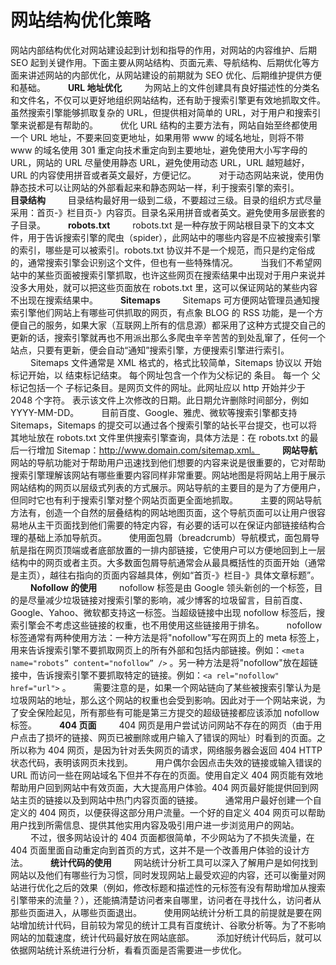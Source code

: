# 网站结构优化策略

网站内部结构优化对网站建设起到计划和指导的作用，对网站的内容维护、后期 SEO 起到关键作用。下面主要从网站结构、页面元素、导航结构、后期优化等方面来讲述网站的内部优化，从网站建设的前期就为 SEO 优化、后期维护提供方便和基础。
　　
**URL 地址优化**
　　
为网站上的文件创建具有良好描述性的分类名和文件名，不仅可以更好地组织网站结构，还有助于搜索引擎更有效地抓取文件。虽然搜索引擎能够抓取复杂的 URL，但提供相对简单的 URL，对于用户和搜索引擎来说都是有帮助的。
　　
优化 URL 结构的主要方法有，网站自始至终都使用一个 URL 地址，不要来回变更地址，如果用带 www 的域名地址，则将不带 www 的域名使用 301 重定向技术重定向到主要地址，避免使用大小写字母的 URL，网站的 URL 尽量使用静态 URL，避免使用动态 URL，URL 越短越好，URL 的内容使用拼音或者英文最好，方便记忆。
　　
对于动态网站来说，使用伪静态技术可以让网站的外部看起来和静态网站一样，利于搜索引擎的索引。
　　
**目录结构**
　　
目录结构最好用一级到二级，不要超过三级。目录的组织方式尽量采用：首页-》栏目页-》内容页。目录名采用拼音或者英文。避免使用多层嵌套的子目录。
　　
**robots.txt**
　　
robots.txt 是一种存放于网站根目录下的文本文件，用于告诉搜索引擎的爬虫（spider），此网站中的哪些内容是不应被搜索引擎的索引，哪些是可以被索引。robots.txt 协议并不是一个规范，而只是约定俗成的，通常搜索引擎会识别这个文件，但也有一些特殊情况。
　　
当我们不希望网站中的某些页面被搜索引擎抓取，也许这些网页在搜索结果中出现对于用户来说并没多大用处，就可以把这些页面放在 robots.txt 里，这可以保证网站的某些内容不出现在搜索结果中。
　　
**Sitemaps**
　　
Sitemaps 可方便网站管理员通知搜索引擎他们网站上有哪些可供抓取的网页，有点象 BLOG 的 RSS 功能，是一个方便自己的服务，如果大家（互联网上所有的信息源）都采用了这种方式提交自己的更新的话，搜索引擎就再也不用派出那么多爬虫辛辛苦苦的到处乱窜了，任何一个站点，只要有更新，便会自动“通知”搜索引擎，方便搜索引擎进行索引。
　　
Sitemaps 文件通常是 XML 格式的，格式比较简单，Sitemaps 协议以 <urlset> 开始标记开始，以 </urlset> 结束标记结束。 每个网址包含一个作为父标记的 <url> 条目。 每一个 <url> 父标记包括一个 <loc> 子标记条目。<loc>是网页文件的网址。此网址应以 http 开始并少于 2048 个字符。 <lastmod>表示该文件上次修改的日期。此日期允许删除时间部分，例如 YYYY-MM-DD。
　　
目前百度、Google、雅虎、微软等搜索引擎都支持 Sitemaps，Sitemaps 的提交可以通过各个搜索引擎的站长平台提交，也可以将其地址放在 robots.txt 文件里供搜索引擎查询，具体方法是：在 robots.txt 的最后一行增加 Sitemap：http://www.domain.com/sitemap.xml。
　　
**网站导航**
　　
网站的导航功能对于帮助用户迅速找到他们想要的内容来说是很重要的，它对帮助搜索引擎理解该网站有哪些重要内容同样非常重要。网站地图是将网站上用于展示网站结构的网页以层级式列表的方式展示。网站导航的主要目的是为了方便用户，但同时它也有利于搜索引擎对整个网站页面更全面地抓取。
　　
主要的网站导航方法有，创造一个自然的层叠结构的网站地图页面，这个导航页面可以让用户很容易地从主干页面找到他们需要的特定内容，有必要的话可以在保证内部链接结构合理的基础上添加导航页。
　　
使用面包屑（breadcrumb）导航模式，面包屑导航是指在网页顶端或者底部放置的一排内部链接，它使用户可以方便地回到上一层结构中的网页或者主页。大多数面包屑导航通常会从最具概括性的页面开始（通常是主页），越往右指向的页面内容越具体，例如“首页-》栏目-》具体文章标题”。
　　
**Nofollow 的使用**
　　
nofollow 标签是由 Google 领头新创的一个标签，目的是尽量减少垃圾链接对搜索引擎的影响，减少博客的垃圾留言，目前百度、Google、Yahoo、微软都支持这一标签。当超级链接中出现 nofollow 标签后，搜索引擎会不考虑这些链接的权重，也不用使用这些链接用于排名。
　　
nofollow 标签通常有两种使用方法：一种方法是将"nofollow"写在网页上的 meta 标签上，用来告诉搜索引擎不要抓取网页上的所有外部和包括内部链接。例如：`<meta name="robots” content="nofollow” />` 。另一种方法是将"nofollow"放在超链接中，告诉搜索引擎不要抓取特定的链接。例如：`<a rel="nofollow" href="url">` 。
　　
需要注意的是，如果一个网站链向了某些被搜索引擎认为是垃圾网站的地址，那么这个网站的权重也会受到影响。因此对于一个网站来说，为了安全保险起见，所有那些有可能是第三方提交的超级链接都应该添加 nofollow 标签。
　　
**404 页面**
　　
404 网页是用户尝试访问网站不存在的网页（由于用户点击了损坏的链接、网页已被删除或用户输入了错误的网址）时看到的页面。之所以称为 404 网页，是因为针对丢失网页的请求，网络服务器会返回 404 HTTP 状态代码，表明该网页未找到。
　　
用户偶尔会因点击失效的链接或输入错误的 URL 而访问一些在网站域名下但并不存在的页面。使用自定义 404 网页能有效地帮助用户回到网站中有效页面，大大提高用户体验。404 网页最好能提供回到网站主页的链接以及到网站中热门内容页面的链接。
　　
通常用户最好创建一个自定义的 404 网页，以便获得这部分用户流量。一个好的自定义 404 网页可以帮助用户找到所需信息、提供其他实用内容及吸引用户进一步浏览用户的网站。
　　
不过，很多网站设计的 404 页面都很简单，不少网站为了不损失流量，在 404 页面里面自动重定向到首页的方式，这并不是一个改善用户体验的设计方法。
　　
**统计代码的使用**
　　
网站统计分析工具可以深入了解用户是如何找到网站以及他们有哪些行为习惯，同时发现网站上最受欢迎的内容，还可以衡量对网站进行优化之后的效果（例如，修改标题和描述性的元标签有没有帮助增加从搜索引擎带来的流量？），还能搞清楚访问者来自哪里，访问者在寻找什么，访问者从那些页面进入，从哪些页面退出。
　　
使用网站统计分析工具的前提就是要在网站增加统计代码，目前较为常见的统计工具有百度统计、谷歌分析等。为了不影响网站的加载速度，统计代码最好放在网站底部。
　　
添加好统计代码后，就可以依据网站统计系统进行分析，看看页面是否需要进一步优化。